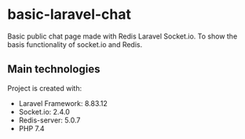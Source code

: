 # basic-laravel-chat
Basic public chat page made with Redis Laravel Socket.io. To show the basis functionality of socket.io and Redis.

## Main technologies
Project is created with:
* Laravel Framework: 8.83.12
* Socket.io: 2.4.0
* Redis-server: 5.0.7
* PHP 7.4